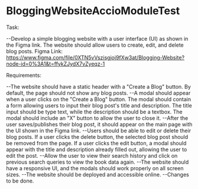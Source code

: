 # BloggingWebsiteAccioModuleTest

Task:

--Develop a simple blogging website with a user interface (UI) as shown in the Figma link. The website should allow users to create, edit, and delete blog posts.
Figma Link: https://www.figma.com/file/0XTN5vVszisgjoj9fXw3at/Blogging-Website?node-id=0%3A1&t=ffykZJydX7vZyeqz-1

Requirements:

--The website should have a static header with a "Create a Blog" button. By default, the page should not show any blog posts.
--A modal should appear when a user clicks on the "Create a Blog" button. The modal should contain a form allowing users to input their blog post's title and description. The title input should be type text, while the description should be a textbox. The modal should include an "X" button to allow the user to close it.
--After the user saves/publishes their blog post, it should appear on the main page with the UI shown in the Figma link.
--Users should be able to edit or delete their blog posts. If a user clicks the delete button, the selected blog post should be removed from the page. If a user clicks the edit button, a modal should appear with the title and description already filled out, allowing the user to edit the post.
--Allow the user to view their search history and click on previous search queries to view the book data again.
--The website should have a responsive UI, and the modals should work properly on all screen sizes.
--The website should be deployed and accessible online.
--Changes to be done.